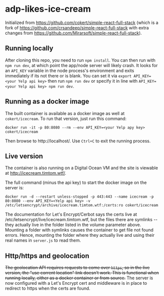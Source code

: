 # adp-likes-ice-cream

Initialized from https://github.com/cokert/simple-react-full-stack (which is a fork of https://github.com/crsandeep/simple-react-full-stack with extra changes from https://github.com/Mirarsoft/simple-react-full-stack).

## Running locally

After cloning this repo, you need to run `npm install`.  You can then run with `npm run dev`, at which point the app/node server will likely crash.  It looks for an `API_KEY` variable in the node process's environment and exits immediately if its not there or is blank.  You can set it via `export API_KEY=<your Yelp api key>` then run `npm run dev` or specify it in line with `API_KEY=<your Yelp api key> npm run dev`.

## Running as a docker image

The built container is available as a docker image as well at `cokert/icecream`.  To run that version, just run this command: 
```
docker run -it -p 80:8080 --rm --env API_KEY=<your Yelp apy key> cokert/icecream
```
Then browse to http://localhost/.  Use `Ctrl+C` to exit the running process.


## Live version

The container is also running on a Digital Ocean VM and the site is viewable at http://icecream.timtom.wtf/.

The full command (minus the api key) to start the docker image on the server is:
```
docker run -d --restart unless-stopped -p 443:443 --name icecream -p 80:8080 --env API_KEY=<Yelp api key> -v /etc/letsencrypt/archive/icecream.timtom.wtf:/certs:ro cokert/icecream
```
The documentation for Let's Encrypt/Cerbot says the certs live at /etc/letsencrypt/live/icecream.timtom.wtf, but the files there are symlinks -- they actually live in the folder listed in the volume parameter above.  Mounting a folder with symlinks causes the container to get file not found errors.  Hence, mounting the folder where they actually live and using their real names in `server.js` to read them.

## Http/https and geolocation

~~The geolocation API requires requests to come over `https`, so in the live version, the "use corrent location" link doesn't work.  This is functional when running locally, either as a docker container or from source.~~
The server is now configured with a Let's Encrypt cert and middleware is in place to redirect to https when the certs are found.
